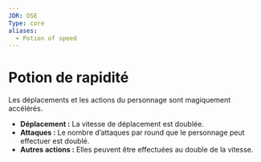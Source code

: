 ```yaml
---
JDR: OSE
Type: core
aliases:
  - Potion of speed
---
```

# Potion de rapidité

Les déplacements et les actions du personnage sont magiquement accélérés.

- **Déplacement :** La vitesse de déplacement est doublée.
- **Attaques :** Le nombre d’attaques par round que le personnage peut effectuer est doublé.
- **Autres actions :** Elles peuvent être effectuées au double de la vitesse.